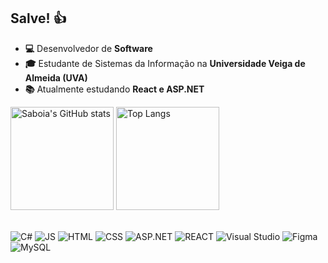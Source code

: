 ## Salve! 👍
- **💻** Desenvolvedor de **Software**
- **🎓** Estudante de Sistemas da Informação na **Universidade Veiga de Almeida (UVA)**
- **📚** Atualmente estudando **React e ASP.NET**

<div>
  <img src="https://github-readme-stats.vercel.app/api?username=lucassaboia&show_icons=true&theme=tokyonight" alt="Saboia's GitHub stats" height="165">
  <img src="https://github-readme-stats.vercel.app/api/top-langs/?username=lucassaboia&layout=compact&theme=tokyonight&langs_count=6" alt="Top Langs" height="165">
</div>
<br>

![C#](https://img.shields.io/badge/C%23-239120?style=for-the-badge&logo=c-sharp&logoColor=white&color=6C63FF)
![JS](https://img.shields.io/badge/JavaScript-F7DF1E?style=for-the-badge&logo=javascript&logoColor=white&color=6C63FF)
![HTML](https://img.shields.io/badge/HTML5-E34F26?style=for-the-badge&logo=html5&logoColor=white&color=6C63FF)
![CSS](https://img.shields.io/badge/CSS3-1572B6?style=for-the-badge&logo=css3&logoColor=white&color=6C63FF)
![ASP.NET](https://img.shields.io/badge/ASP.NET-5C2D91?style=for-the-badge&logo=dotnet&logoColor=white&color=6C63FF)
![REACT](https://img.shields.io/badge/React.JS-5C2D91?style=for-the-badge&logo=react&logoColor=white&color=6C63FF)
![Visual Studio](https://img.shields.io/badge/Visual%20Studio-5C2D91?style=for-the-badge&logo=visual-studio&logoColor=white&color=6C63FF)
![Figma](https://img.shields.io/badge/Figma-F24E1E?style=for-the-badge&logo=figma&logoColor=white&color=6C63FF)
![MySQL](https://img.shields.io/badge/MySQL-4479A1?style=for-the-badge&logo=mysql&logoColor=white&color=6C63FF)


